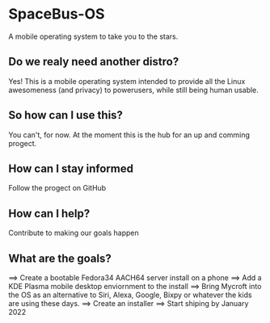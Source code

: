 # SpaceBus-OS
A mobile operating system to take you to the stars.

## Do we realy need another distro?

Yes! This is a mobile operating system intended to provide all the Linux awesomeness (and privacy) to powerusers, while still being human usable.

## So how can I use this?

You can't, for now. At the moment this is the hub for an up and comming progect.

## How can I stay informed

Follow the progect on GitHub

## How can I help?

Contribute to making our goals happen

## What are the goals?

 ==> Create a bootable Fedora34 AACH64 server install on a phone
 ==> Add a KDE Plasma mobile desktop enviornment to the install
 ==> Bring Mycroft into the OS as an alternative to Siri, Alexa, Google, Bixpy or whatever the kids are using these days.
 ==> Create an installer
 ==> Start shiping by January 2022
